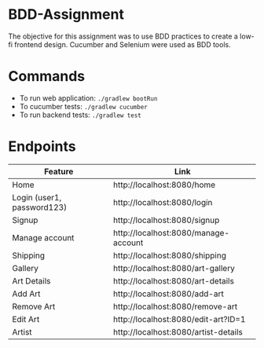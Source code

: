 # BDD-Assignment
The objective for this assignment was to use BDD practices to create a low-fi frontend design. Cucumber and Selenium were used as BDD tools.


# Commands
* To run web application: `./gradlew bootRun`
* To cucumber tests: `./gradlew cucumber`
* To run backend tests: `./gradlew test`

# Endpoints 
| Feature | Link |
| ------------- | ------------- |
| Home  | http://localhost:8080/home  |
| Login (user1, password123)| http://localhost:8080/login  |
| Signup  | http://localhost:8080/signup  |
| Manage account  | http://localhost:8080/manage-account |
| Shipping  | http://localhost:8080/shipping |
| Gallery  | http://localhost:8080/art-gallery  |
| Art Details  | http://localhost:8080/art-details |
| Add Art  | http://localhost:8080/add-art  |
| Remove Art  | http://localhost:8080/remove-art  |
| Edit Art  | http://localhost:8080/edit-art?ID=1 |
| Artist  | http://localhost:8080/artist-details |





